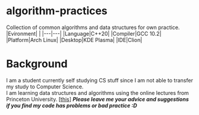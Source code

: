 # algorithm-practices

Collection of common algorithms and data structures for own practice.  
|Evironment| | |---|---| |Language|C++20| |Compiler|GCC 10.2| |Platform|Arch Linux| |Desktop|KDE Plasma| |IDE|Clion|

# Background

I am a student currently self studying CS stuff since I am not able to transfer my study to Computer Science.  
I am learning data structures and algorithms using the online lectures from Princeton
University. [[this](https://algs4.cs.princeton.edu/lectures/)] 
**_Please leave me your advice and suggestions if you find my code has problems or bad practice :D_**
